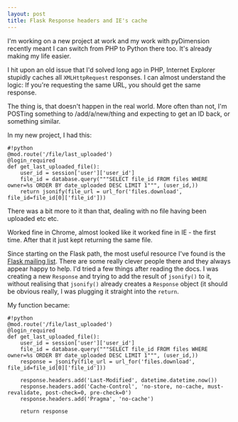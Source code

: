 ```yaml
---
layout: post
title: Flask Response headers and IE's cache
---
```


I'm working on a new project at work and my work with pyDimension recently meant I can switch from PHP to Python there too. It's already making my life easier.

I hit upon an old issue that I'd solved long ago in PHP, Internet Explorer stupidly caches all `XMLHttpRequest` responses. I can almost understand the logic: If you're requesting the same URL, you should get the same response.

The thing is, that doesn't happen in the real world. More often than not, I'm POSTing something to /add/a/new/thing and expecting to get an ID back, or something similar.

In my new project, I had this:

    #!python
    @mod.route('/file/last_uploaded')
    @login_required
    def get_last_uploaded_file():
        user_id = session['user']['user_id']
        file_id = database.query("""SELECT file_id FROM files WHERE owner=%s ORDER BY date_uploaded DESC LIMIT 1""", (user_id,))
        return jsonify(file_url = url_for('files.download', file_id=file_id[0]['file_id']))
        
There was a bit more to it than that, dealing with no file having been uploaded etc etc.

Worked fine in Chrome, almost looked like it worked fine in IE - the first time. After that it just kept returning the same file.

Since starting on the Flask path, the most useful resource I've found is the [Flask mailing list](http://librelist.com/browser/flask/). There are some really clever people there and they always appear happy to help. I'd tried a few things after reading the docs. I was creating a new `Response` and trying to add the result of `jsonify()` to it, without realising that `jsonify()` already creates a `Response` object (it should be obvious really, I was plugging it straight into the `return`.

My function became:

    #!python
    @mod.route('/file/last_uploaded')
    @login_required
    def get_last_uploaded_file():
        user_id = session['user']['user_id']
        file_id = database.query("""SELECT file_id FROM files WHERE owner=%s ORDER BY date_uploaded DESC LIMIT 1""", (user_id,))
        response = jsonify(file_url = url_for('files.download', file_id=file_id[0]['file_id']))
    
        response.headers.add('Last-Modified', datetime.datetime.now())
        response.headers.add('Cache-Control', 'no-store, no-cache, must-revalidate, post-check=0, pre-check=0')
        response.headers.add('Pragma', 'no-cache')
        
        return response
